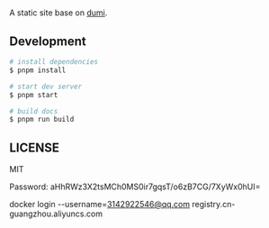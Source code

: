 #

A static site base on [dumi](https://d.umijs.org).

## Development

```bash
# install dependencies
$ pnpm install

# start dev server
$ pnpm start

# build docs
$ pnpm run build
```

## LICENSE

MIT



Password: aHhRWz3X2tsMCh0MS0ir7gqsT/o6zB7CG/7XyWx0hUI=


docker login --username=3142922546@qq.com registry.cn-guangzhou.aliyuncs.com